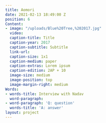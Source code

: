 ```yaml
---
title: Aomori
date: 2021-02-13 18:49:00 Z
position: 6
Content:
- image: "/uploads/Blue%20Tree,%202017.jpg"
  video: 
  caption-title: Title
  caption-year: 2017
  caption-subtitle: Subtitle
  link-url: 
  caption-size: 1x1
  caption-medium: paper
  caption-extras: Lorem ipsum
  caption-edition: 2AP + 10
  image-size: medium
  image-position: top
  image-margin-right: medium
Words:
- words-title: Interview with Nadav
  word-paragraph: 
- word-paragraph: 'Q: question'
  words-title: 'A: answer'
layout: project
---
```


